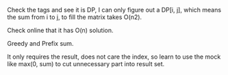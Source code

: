 
Check the tags and see it is DP, I can only figure out a DP[i, j], which means the sum from i to j, to fill the matrix takes O(n2).   

Check online that it has O(n) solution.  

Greedy and Prefix sum.        

It only requires the result, does not care the index, so learn to use the mock like max(0, sum) to cut unnecessary part into result set.   